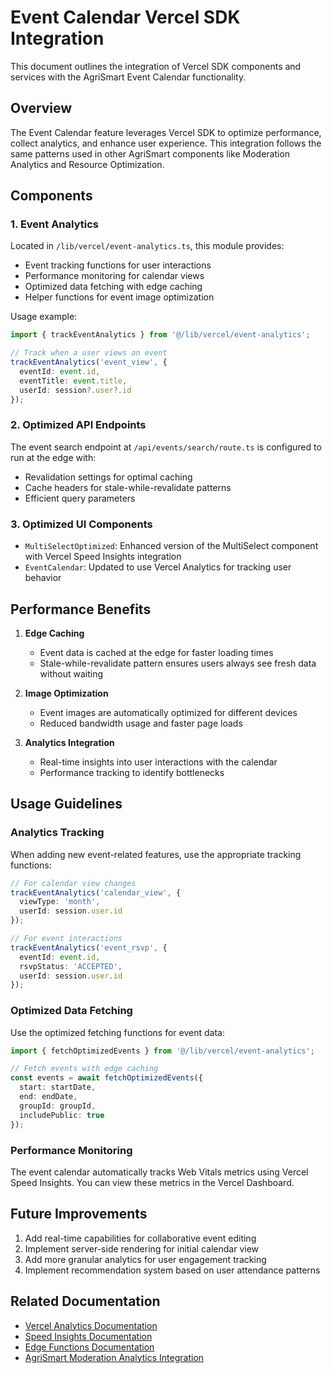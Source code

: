 # Event Calendar Vercel SDK Integration

This document outlines the integration of Vercel SDK components and services with the AgriSmart Event Calendar functionality.

## Overview

The Event Calendar feature leverages Vercel SDK to optimize performance, collect analytics, and enhance user experience. This integration follows the same patterns used in other AgriSmart components like Moderation Analytics and Resource Optimization.

## Components

### 1. Event Analytics

Located in `/lib/vercel/event-analytics.ts`, this module provides:

- Event tracking functions for user interactions
- Performance monitoring for calendar views
- Optimized data fetching with edge caching
- Helper functions for event image optimization

Usage example:
```typescript
import { trackEventAnalytics } from '@/lib/vercel/event-analytics';

// Track when a user views an event
trackEventAnalytics('event_view', {
  eventId: event.id,
  eventTitle: event.title,
  userId: session?.user?.id
});
```

### 2. Optimized API Endpoints

The event search endpoint at `/api/events/search/route.ts` is configured to run at the edge with:

- Revalidation settings for optimal caching
- Cache headers for stale-while-revalidate patterns
- Efficient query parameters

### 3. Optimized UI Components

- `MultiSelectOptimized`: Enhanced version of the MultiSelect component with Vercel Speed Insights integration
- `EventCalendar`: Updated to use Vercel Analytics for tracking user behavior

## Performance Benefits

1. **Edge Caching**
   - Event data is cached at the edge for faster loading times
   - Stale-while-revalidate pattern ensures users always see fresh data without waiting

2. **Image Optimization**
   - Event images are automatically optimized for different devices
   - Reduced bandwidth usage and faster page loads

3. **Analytics Integration**
   - Real-time insights into user interactions with the calendar
   - Performance tracking to identify bottlenecks

## Usage Guidelines

### Analytics Tracking

When adding new event-related features, use the appropriate tracking functions:

```typescript
// For calendar view changes
trackEventAnalytics('calendar_view', {
  viewType: 'month',
  userId: session.user.id
});

// For event interactions
trackEventAnalytics('event_rsvp', {
  eventId: event.id,
  rsvpStatus: 'ACCEPTED',
  userId: session.user.id
});
```

### Optimized Data Fetching

Use the optimized fetching functions for event data:

```typescript
import { fetchOptimizedEvents } from '@/lib/vercel/event-analytics';

// Fetch events with edge caching
const events = await fetchOptimizedEvents({
  start: startDate,
  end: endDate,
  groupId: groupId,
  includePublic: true
});
```

### Performance Monitoring

The event calendar automatically tracks Web Vitals metrics using Vercel Speed Insights. You can view these metrics in the Vercel Dashboard.

## Future Improvements

1. Add real-time capabilities for collaborative event editing
2. Implement server-side rendering for initial calendar view
3. Add more granular analytics for user engagement tracking
4. Implement recommendation system based on user attendance patterns

## Related Documentation

- [Vercel Analytics Documentation](https://vercel.com/docs/analytics)
- [Speed Insights Documentation](https://vercel.com/docs/speed-insights)
- [Edge Functions Documentation](https://vercel.com/docs/functions/edge-functions)
- [AgriSmart Moderation Analytics Integration](/docs/vercel-sdk-integration.md)
